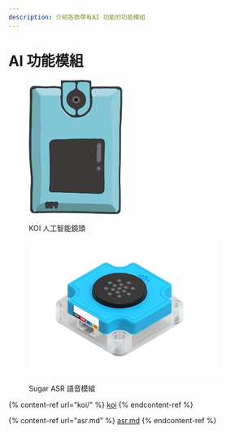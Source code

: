 ```yaml
---
description: 介紹各款帶有AI 功能的功能模組
---
```


# AI 功能模組



<div>

<figure><img src="../.gitbook/assets/KOI Cartoon.png" alt="" width="184"><figcaption><p>KOI 人工智能鏡頭</p></figcaption></figure>

 

<figure><img src="../.gitbook/assets/ASR_clean (2).png" alt="" width="375"><figcaption><p>Sugar ASR 語音模組</p></figcaption></figure>

</div>

{% content-ref url="koi/" %}
[koi](koi/)
{% endcontent-ref %}

{% content-ref url="asr.md" %}
[asr.md](asr.md)
{% endcontent-ref %}
